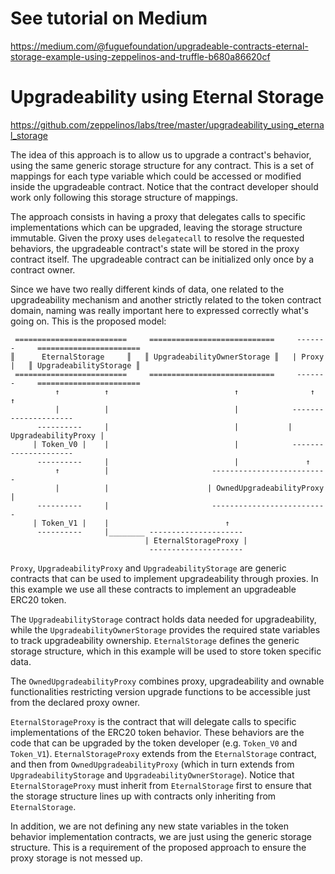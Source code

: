# See tutorial on Medium
https://medium.com/@fuguefoundation/upgradeable-contracts-eternal-storage-example-using-zeppelinos-and-truffle-b680a86620cf

# Upgradeability using Eternal Storage
https://github.com/zeppelinos/labs/tree/master/upgradeability_using_eternal_storage

The idea of this approach is to allow us to upgrade a contract's behavior, using the same generic storage structure 
for any contract. This is a set of mappings for each type variable which could be accessed or modified inside the 
upgradeable contract. Notice that the contract developer should work only following this storage structure of mappings.

The approach consists in having a proxy that delegates calls to specific implementations which can be upgraded,
leaving the storage structure immutable. Given the proxy uses `delegatecall` to resolve the requested behaviors,
the upgradeable contract's state will be stored in the proxy contract itself.
The upgradeable contract can be initialized only once by a contract owner.

Since we have two really different kinds of data, one related to the upgradeability mechanism and another
strictly related to the token contract domain, naming was really important here to expressed correctly what's
going on. This is the proposed model:

     =========================     ============================     -------     =======================
    ║      EternalStorage     ║   ║ UpgradeabilityOwnerStorage ║   | Proxy |   ║ UpgradeabilityStorage ║
     =========================     ============================     -------     =======================
              ↑          ↑                            ↑                ↑            ↑
              |          |                            |            ---------------------
          ----------     |                            |           | UpgradeabilityProxy |
         | Token_V0 |    |                            |            ---------------------
          ----------     |                            |               ↑
              ↑          |                       --------------------------
              |          |                      | OwnedUpgradeabilityProxy |
          ----------     |                       --------------------------
         | Token_V1 |    |                          ↑
          ----------     |________ ---------------------
                                  | EternalStorageProxy |
                                   ---------------------

`Proxy`, `UpgradeabilityProxy` and `UpgradeabilityStorage` are generic contracts that can be used to implement
upgradeability through proxies. In this example we use all these contracts to implement an upgradeable ERC20 token. 

The `UpgradeabilityStorage` contract holds data needed for upgradeability, while the `UpgradeabilityOwnerStorage`
provides the required state variables to track upgradeability ownership. `EternalStorage` defines the generic storage
structure, which in this example will be used to store token specific data.

The `OwnedUpgradeabilityProxy` combines proxy, upgradeability and ownable functionalities restricting version upgrade
functions to be accessible just from the declared proxy owner.

`EternalStorageProxy` is the contract that will delegate calls to specific implementations of the ERC20 token behavior.
These behaviors are the code that can be upgraded by the token developer (e.g. `Token_V0` and `Token_V1`).
`EternalStorageProxy` extends from the `EternalStorage` contract, and then from `OwnedUpgradeabilityProxy` (which in
turn extends from `UpgradeabilityStorage` and `UpgradeabilityOwnerStorage`). Notice that `EternalStorageProxy` must
inherit from `EternalStorage` first to ensure that the storage structure lines up with contracts only inheriting from
`EternalStorage`.

In addition, we are not defining any new state variables in the token behavior implementation contracts, we are just
using the generic storage structure. This is a requirement of the proposed approach to ensure the proxy storage 
is not messed up.
